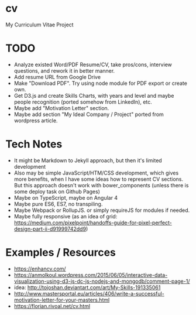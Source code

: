 # cv
My Curriculum Vitae Project


# TODO
* Analyze existed Word/PDF Resume/CV, take pros/cons, interview questions, and rework it in better manner.
* Add resume URL from Google Drive
* Make "Download PDF". Try using node module for PDF export or create own.
* Get D3.js and create Skills Charts, with years and level and maybe people recognition (ported somehow from LinkedIn), etc.
* Maybe add "Motivation Letter" section.
* Maybe add section "My Ideal Company / Project" ported from wordpress article.

# Tech Notes

* It might be Markdown to Jekyll approach, but then it's limited development
* Also may be simple JavaScript/HTM/CSS development, which gives more benefits, when I have some ideas how to represent CV sections. But this approach doesn't work with bower_components (unless there is some deploy task on Github Pages)
* Maybe on TypeScript, maybe on Angular 4
* Maybe pure ES6, ES7, no transpiling.
* Maybe Webpack or RollupJS. or simply requireJS for modules if needed.
* Maybe fully responsive (as an idea of grid: https://medium.com/pixelpoint/handoffs-guide-for-pixel-perfect-design-part-ii-d91999742dd9)


# Examples / Resources

* https://enhancv.com/
* https://anmolkoul.wordpress.com/2015/06/05/interactive-data-visualization-using-d3-js-dc-js-nodejs-and-mongodb/comment-page-1/
* idea: http://tojoshan.deviantart.com/art/My-Skills-191335061
* http://www.mastersportal.eu/articles/406/write-a-successful-motivation-letter-for-your-masters.html
* https://florian.rivoal.net/cv.html
